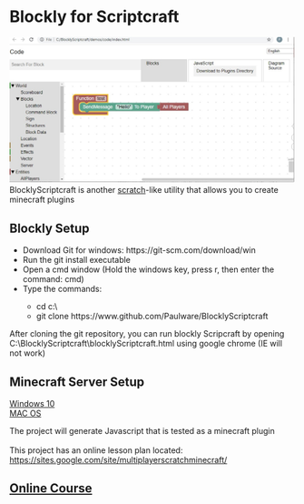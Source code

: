 <H1>Blockly for Scriptcraft</H1>
<img src="images/blocklyScriptcraft.jpg"><br>
BlocklyScriptcraft is another <a href="https://en.wikipedia.org/wiki/Scratch_(programming_language)">scratch</a>-like utility that allows you to create minecraft plugins<br>
<h2>Blockly Setup</h2>
<ul>
  <li>Download Git for windows: https://git-scm.com/download/win</li>
  <li>Run the git install executable</li>
  <li>Open a cmd window (Hold the windows key, press r, then enter the command: cmd)
  <li>Type the commands:</li>
     <ul>
        <li>cd c:\</li>
        <li>git clone https://www.github.com/Paulware/BlocklyScriptcraft</li>
     </ul> 
</ul>
  
After cloning the git repository, you can run blockly Scripcraft by opening C:\BlocklyScriptcraft\blocklyScriptcraft.html using google chrome (IE will not work)<br>

<h2>Minecraft Server Setup</h2> 
  <a href="http://Paulware.github.io/BlocklyScriptcraft/windowsSetup.html">Windows 10</a><br>
  <a href="http://Paulware.github.io/BlocklyScriptcraft/macSetup.html">MAC OS</a><br>

The project will generate Javascript that is tested as a minecraft plugin<br>
<br>
This project has an online lesson plan located: https://sites.google.com/site/multiplayerscratchminecraft/<br>
<h2><a href="http://Paulware.github.io/BlocklyScriptcraft/onlineCourse.html">Online Course</a></h2>
